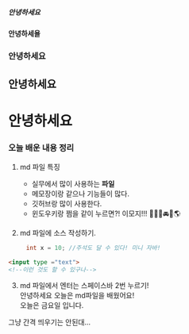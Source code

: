 ##### 안녕하세요
#### 안녕하세욜
### 안녕하세요
## 안녕하세요
# 안녕하세요

### 오늘 배운 내용 정리

1. md 파일 특징
    - 실무에서 많이 사용하는 **파일**
    - 메모장이랑 같으나 기능들이 많다.
    - 깃허브랑 많이 사용한다. 
    - 윈도우키랑 쩜을 같이 누르면?! 이모지!!! 🚗🚕🚛🚘🚝🌎   
    
2. md 파일에 소스 작성하기.
```java
     int x = 10; //주석도 달 수 있다! 미니 자바!
```
```html
<input type ="text">
<!--이런 것도 할 수 있구나-->
```

3. md 파일에서 엔터는 스페이스바 2번 누르기!  
안녕하세요 오늘은 md파일을 배웠어요!  
오늘은 금요일 입니다.
  
그냥 간격 띄우기는 안된대...